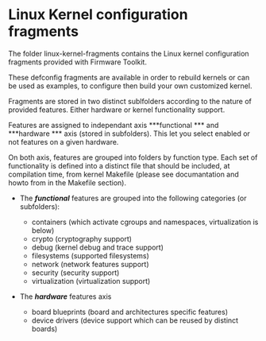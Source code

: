 # Linux Kernel configuration fragments
The folder linux-kernel-fragments contains the Linux kernel configuration fragments provided with Firmware Toolkit.

These defconfig fragments are available in order to rebuild kernels or can be used as examples, to configure then build
your own customized kernel.

Fragments are stored in two distinct sublfolders according to the nature of provided features. Either hardware or kernel functionality support.

Features are assigned to independant axis ***functional *** and ***hardware *** axis (stored in subfolders). This let you select enabled or not features on a given hardware.

On both axis, features are grouped into folders by function type. Each set of functionality is defined into a distinct file that should be included, at compilation time, from kernel Makefile (please see documantation and howto from in the Makefile section).

* The ***functional*** features are grouped into the following categories (or subfolders):
  * containers (which activate cgroups and namespaces, virtualization is below)
  * crypto (cryptography support)
  * debug (kernel debug and trace support)
  * filesystems (supported filesystems)
  * network (network features support)
  * security (security support)
  * virtualization (virtualization support)

* The ***hardware*** features axis
  * board blueprints (board and architectures specific features)
  * device drivers (device support which can be reused by distinct boards)
